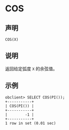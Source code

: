 COS
========================



声明
-----------------------

```unknow
COS(X)
```



说明
-----------------------

返回给定弧度 `X` 的余弦值。

示例
-----------------------

```unknow
obclient> SELECT COS(PI());
+-----------+
| COS(PI()) |
+-----------+
|        -1 |
+-----------+
1 row in set (0.01 sec)
```
